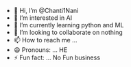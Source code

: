 - 👋 Hi, I’m @Chanti1Nani
- 👀 I’m interested in AI 
- 🌱 I’m currently learning python and ML
- 💞️ I’m looking to collaborate on nothing
- 📫 How to reach me ...
- 😄 Pronouns: ...   HE
- ⚡ Fun fact: ... No Fun business

<!---
Chanti1Nani/Chanti1Nani is a ✨ special ✨ repository because its `README.md` (this file) appears on your GitHub profile.
You can click the Preview link to take a look at your changes.
--->
